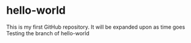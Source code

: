 # hello-world
This is my first GitHub repository. It will be expanded upon as time goes
Testing the branch of hello-world
